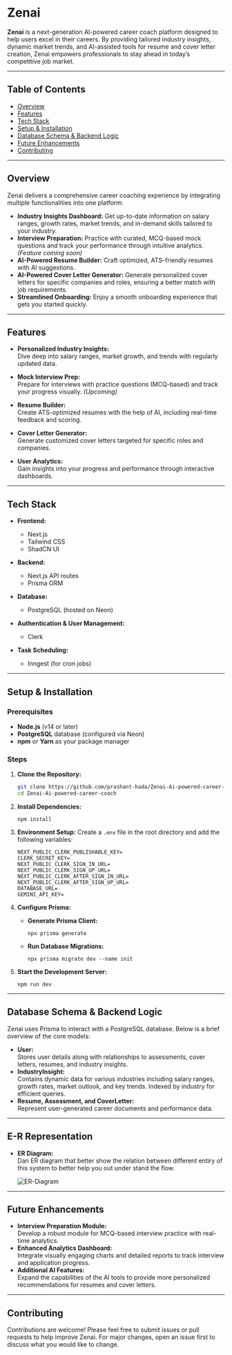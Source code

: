 # Zenai

**Zenai** is a next-generation AI-powered career coach platform designed to help users excel in their careers. By providing tailored industry insights, dynamic market trends, and AI-assisted tools for resume and cover letter creation, Zenai empowers professionals to stay ahead in today’s competitive job market.

---

## Table of Contents

- [Overview](#overview)
- [Features](#features)
- [Tech Stack](#tech-stack)
- [Setup & Installation](#setup--installation)
- [Database Schema & Backend Logic](#database-schema--backend-logic)
- [Future Enhancements](#future-enhancements)
- [Contributing](#contributing)
<!-- - [License](#license) -->

---

## Overview

Zenai delivers a comprehensive career coaching experience by integrating multiple functionalities into one platform:

- **Industry Insights Dashboard:** Get up-to-date information on salary ranges, growth rates, market trends, and in-demand skills tailored to your industry.
- **Interview Preparation:** Practice with curated, MCQ-based mock questions and track your performance through intuitive analytics. _(Feature coming soon)_
- **AI-Powered Resume Builder:** Craft optimized, ATS-friendly resumes with AI suggestions.
- **AI-Powered Cover Letter Generator:** Generate personalized cover letters for specific companies and roles, ensuring a better match with job requirements.
- **Streamlined Onboarding:** Enjoy a smooth onboarding experience that gets you started quickly.

---

## Features

- **Personalized Industry Insights:**  
  Dive deep into salary ranges, market growth, and trends with regularly updated data.

- **Mock Interview Prep:**  
  Prepare for interviews with practice questions (MCQ-based) and track your progress visually. _(Upcoming)_

- **Resume Builder:**  
  Create ATS-optimized resumes with the help of AI, including real-time feedback and scoring.

- **Cover Letter Generator:**  
  Generate customized cover letters targeted for specific roles and companies.

- **User Analytics:**  
  Gain insights into your progress and performance through interactive dashboards.

---

## Tech Stack

- **Frontend:**

  - Next.js
  - Tailwind CSS
  - ShadCN UI

- **Backend:**

  - Next.js API routes
  - Prisma ORM

- **Database:**

  - PostgreSQL (hosted on Neon)

- **Authentication & User Management:**

  - Clerk

- **Task Scheduling:**
  - Inngest (for cron jobs)

---

## Setup & Installation

### Prerequisites

- **Node.js** (v14 or later)
- **PostgreSQL** database (configured via Neon)
- **npm** or **Yarn** as your package manager

### Steps

1. **Clone the Repository:**

   ```bash
   git clone https://github.com/prashant-hada/Zenai-Ai-powered-career-coach
   cd Zenai-Ai-powered-career-coach
   ```

2. **Install Dependencies:**

   `npm install`

3. **Environment Setup:** Create a `.env` file in the root directory and add the following variables:

    ```
    NEXT_PUBLIC_CLERK_PUBLISHABLE_KEY=
    CLERK_SECRET_KEY=
    NEXT_PUBLIC_CLERK_SIGN_IN_URL=
    NEXT_PUBLIC_CLERK_SIGN_UP_URL=
    NEXT_PUBLIC_CLERK_AFTER_SIGN_IN_URL=
    NEXT_PUBLIC_CLERK_AFTER_SIGN_UP_URL=
    DATABASE_URL=
    GEMINI_API_KEY=
    ```

4. **Configure Prisma:**

   - **Generate Prisma Client:**

     `npx prisma generate`

   - **Run Database Migrations:**

     `npx prisma migrate dev --name init`

5. **Start the Development Server:**

   `npm run dev`

---

## Database Schema & Backend Logic

Zenai uses Prisma to interact with a PostgreSQL database. Below is a brief overview of the core models:

- **User:**  
  Stores user details along with relationships to assessments, cover letters, resumes, and industry insights.
- **IndustryInsight:**  
  Contains dynamic data for various industries including salary ranges, growth rates, market outlook, and key trends. Indexed by industry for efficient queries.
- **Resume, Assessment, and CoverLetter:**  
  Represent user-generated career documents and performance data.
---


## E-R Representation
- **ER Diagram:**  
  Dan ER diagram that better show the relation between different entiry of this system to better help you out under stand the flow.

  ![ER-Diagram]()

-----

## Future Enhancements

- **Interview Preparation Module:**  
  Develop a robust module for MCQ-based interview practice with real-time analytics.
- **Enhanced Analytics Dashboard:**  
  Integrate visually engaging charts and detailed reports to track interview and application progress.
- **Additional AI Features:**  
  Expand the capabilities of the AI tools to provide more personalized recommendations for resumes and cover letters.

---
## Contributing

Contributions are welcome! Please feel free to submit issues or pull requests to help improve Zenai. For major changes, open an issue first to discuss what you would like to change.
